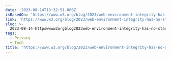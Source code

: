 ```yaml
---
date: '2023-08-14T13:32:51.000Z'
isBasedOn: 'https://www.w3.org/blog/2023/web-environment-integrity-has-no-standing-at-w3c/'
link: 'https://www.w3.org/blog/2023/web-environment-integrity-has-no-standing-at-w3c/'
slug: >-
  2023-08-14-httpswwww3orgblog2023web-environment-integrity-has-no-standing-at-w3c
tags:
  - Privacy
  - Tech
title: 'https://www.w3.org/blog/2023/web-environment-integrity-has-no-standing-at-w3c/'
---
```


